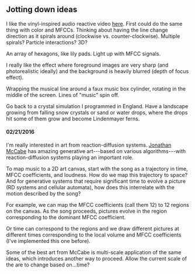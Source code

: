 ## Jotting down ideas

I like the vinyl-inspired audio reactive video [here](http://mattdesl.github.io/spins/).  First could do the same thing
with color and MFCCs.  Thinking about having the line change direction as it spirals around (clockwise vs. counter-clockwise).
Multiple spirals?  Particle interactions?  3D?

An array of hexagons, like lily pads.  Light up with MFCC signals.

I really like the effect where foreground images are very sharp (and photorealistic ideally) and the background is
heavily blurred (depth of focus effect).

Wrapping the musical line around a faux music box cylinder,
rotating in the middle of the screen.  Lines of "music" spin off.

Go back to a crystal simulation I programmed in England.  Have a landscape
growing from falling snow crystals or sand or water drops, where the
drops hit some of them grow and become Lindenmayer ferns.

#### 02/21/2016

I'm really interested in art from reaction-diffusion systems.
[Jonathan McCabe](https://www.flickr.com/photos/jonathanmccabe/sets) has
amazing generative art---based on various algorithms---with reaction-diffusion
systems playing an important role.

To map music to a 2D art canvas, start with the song as a trajectory
in time, MFCC coefficients, and loudness.  How do we map this trajectory
to space?  And for generative systems that require significant time to evolve a
 picture (RD systems and cellular automata), how does this interrelate with
 the motion described by
the song?

For example, we can map the MFCC coefficients (call them 12) to 12 regions on
the canvas.  As the song proceeds, pictures evolve in the region corresponding
to the dominant MFCC coefficient.

Or time can correspond to the regions and we draw different pictures at different
times corresponding to the local volume and MFCC coefficients (I've implemented
this one before).

Some of the best art from McCabe is multi-scale application of the same ideas,
which introduces another way to proceed.  Allow the current scale of the
are to change based on...time?

